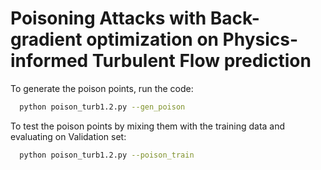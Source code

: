 # Poisoning Attacks with Back-gradient optimization on Physics-informed Turbulent Flow prediction

To generate the poison points, run the code:
```sh
  python poison_turb1.2.py --gen_poison
```

To test the poison points by mixing them with the training data and evaluating on Validation set:
```sh
  python poison_turb1.2.py --poison_train
```
